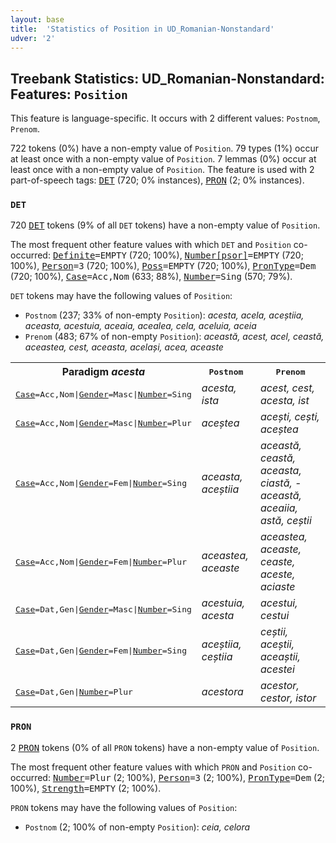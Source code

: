```yaml
---
layout: base
title:  'Statistics of Position in UD_Romanian-Nonstandard'
udver: '2'
---
```


## Treebank Statistics: UD_Romanian-Nonstandard: Features: `Position`

This feature is language-specific.
It occurs with 2 different values: `Postnom`, `Prenom`.

722 tokens (0%) have a non-empty value of `Position`.
79 types (1%) occur at least once with a non-empty value of `Position`.
7 lemmas (0%) occur at least once with a non-empty value of `Position`.
The feature is used with 2 part-of-speech tags: <tt><a href="ro_nonstandard-pos-DET.html">DET</a></tt> (720; 0% instances), <tt><a href="ro_nonstandard-pos-PRON.html">PRON</a></tt> (2; 0% instances).

### `DET`

720 <tt><a href="ro_nonstandard-pos-DET.html">DET</a></tt> tokens (9% of all `DET` tokens) have a non-empty value of `Position`.

The most frequent other feature values with which `DET` and `Position` co-occurred: <tt><a href="ro_nonstandard-feat-Definite.html">Definite</a></tt><tt>=EMPTY</tt> (720; 100%), <tt><a href="ro_nonstandard-feat-Number-psor.html">Number[psor]</a></tt><tt>=EMPTY</tt> (720; 100%), <tt><a href="ro_nonstandard-feat-Person.html">Person</a></tt><tt>=3</tt> (720; 100%), <tt><a href="ro_nonstandard-feat-Poss.html">Poss</a></tt><tt>=EMPTY</tt> (720; 100%), <tt><a href="ro_nonstandard-feat-PronType.html">PronType</a></tt><tt>=Dem</tt> (720; 100%), <tt><a href="ro_nonstandard-feat-Case.html">Case</a></tt><tt>=Acc,Nom</tt> (633; 88%), <tt><a href="ro_nonstandard-feat-Number.html">Number</a></tt><tt>=Sing</tt> (570; 79%).

`DET` tokens may have the following values of `Position`:

* `Postnom` (237; 33% of non-empty `Position`): <em>acesta, acela, aceștiia, aceasta, acestuia, aceaia, acealea, cela, aceluia, aceia</em>
* `Prenom` (483; 67% of non-empty `Position`): <em>această, acest, acel, ceastă, aceastea, cest, aceasta, același, acea, aceaste</em>

<table>
  <tr><th>Paradigm <i>acesta</i></th><th><tt>Postnom</tt></th><th><tt>Prenom</tt></th></tr>
  <tr><td><tt><tt><a href="ro_nonstandard-feat-Case.html">Case</a></tt><tt>=Acc,Nom</tt>|<tt><a href="ro_nonstandard-feat-Gender.html">Gender</a></tt><tt>=Masc</tt>|<tt><a href="ro_nonstandard-feat-Number.html">Number</a></tt><tt>=Sing</tt></tt></td><td><em>acesta, ista</em></td><td><em>acest, cest, acesta, ist</em></td></tr>
  <tr><td><tt><tt><a href="ro_nonstandard-feat-Case.html">Case</a></tt><tt>=Acc,Nom</tt>|<tt><a href="ro_nonstandard-feat-Gender.html">Gender</a></tt><tt>=Masc</tt>|<tt><a href="ro_nonstandard-feat-Number.html">Number</a></tt><tt>=Plur</tt></tt></td><td><em>aceștea</em></td><td><em>acești, cești, aceștea</em></td></tr>
  <tr><td><tt><tt><a href="ro_nonstandard-feat-Case.html">Case</a></tt><tt>=Acc,Nom</tt>|<tt><a href="ro_nonstandard-feat-Gender.html">Gender</a></tt><tt>=Fem</tt>|<tt><a href="ro_nonstandard-feat-Number.html">Number</a></tt><tt>=Sing</tt></tt></td><td><em>aceasta, aceștiia</em></td><td><em>această, ceastă, aceasta, ciastă, -această, aceaiia, astă, ceștii</em></td></tr>
  <tr><td><tt><tt><a href="ro_nonstandard-feat-Case.html">Case</a></tt><tt>=Acc,Nom</tt>|<tt><a href="ro_nonstandard-feat-Gender.html">Gender</a></tt><tt>=Fem</tt>|<tt><a href="ro_nonstandard-feat-Number.html">Number</a></tt><tt>=Plur</tt></tt></td><td><em>aceastea, aceaste</em></td><td><em>aceastea, aceaste, ceaste, aceste, aciaste</em></td></tr>
  <tr><td><tt><tt><a href="ro_nonstandard-feat-Case.html">Case</a></tt><tt>=Dat,Gen</tt>|<tt><a href="ro_nonstandard-feat-Gender.html">Gender</a></tt><tt>=Masc</tt>|<tt><a href="ro_nonstandard-feat-Number.html">Number</a></tt><tt>=Sing</tt></tt></td><td><em>acestuia, acesta</em></td><td><em>acestui, cestui</em></td></tr>
  <tr><td><tt><tt><a href="ro_nonstandard-feat-Case.html">Case</a></tt><tt>=Dat,Gen</tt>|<tt><a href="ro_nonstandard-feat-Gender.html">Gender</a></tt><tt>=Fem</tt>|<tt><a href="ro_nonstandard-feat-Number.html">Number</a></tt><tt>=Sing</tt></tt></td><td><em>aceștiia, ceștiia</em></td><td><em>ceștii, aceștii, aceaștii, acestei</em></td></tr>
  <tr><td><tt><tt><a href="ro_nonstandard-feat-Case.html">Case</a></tt><tt>=Dat,Gen</tt>|<tt><a href="ro_nonstandard-feat-Number.html">Number</a></tt><tt>=Plur</tt></tt></td><td><em>acestora</em></td><td><em>acestor, cestor, istor</em></td></tr>
</table>

### `PRON`

2 <tt><a href="ro_nonstandard-pos-PRON.html">PRON</a></tt> tokens (0% of all `PRON` tokens) have a non-empty value of `Position`.

The most frequent other feature values with which `PRON` and `Position` co-occurred: <tt><a href="ro_nonstandard-feat-Number.html">Number</a></tt><tt>=Plur</tt> (2; 100%), <tt><a href="ro_nonstandard-feat-Person.html">Person</a></tt><tt>=3</tt> (2; 100%), <tt><a href="ro_nonstandard-feat-PronType.html">PronType</a></tt><tt>=Dem</tt> (2; 100%), <tt><a href="ro_nonstandard-feat-Strength.html">Strength</a></tt><tt>=EMPTY</tt> (2; 100%).

`PRON` tokens may have the following values of `Position`:

* `Postnom` (2; 100% of non-empty `Position`): <em>ceia, celora</em>

